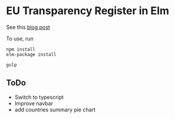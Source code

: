 # EU Transparency Register in Elm

See this [blog post](https://digitalusers.wordpress.com/2015/10/29/making-the-eu-transparency-register-more-functional/)

To use, run
```
npm install
elm-package install

gulp
```

## ToDo

 - Switch to typescript
 - Improve navbar
 - add countries summary pie chart
